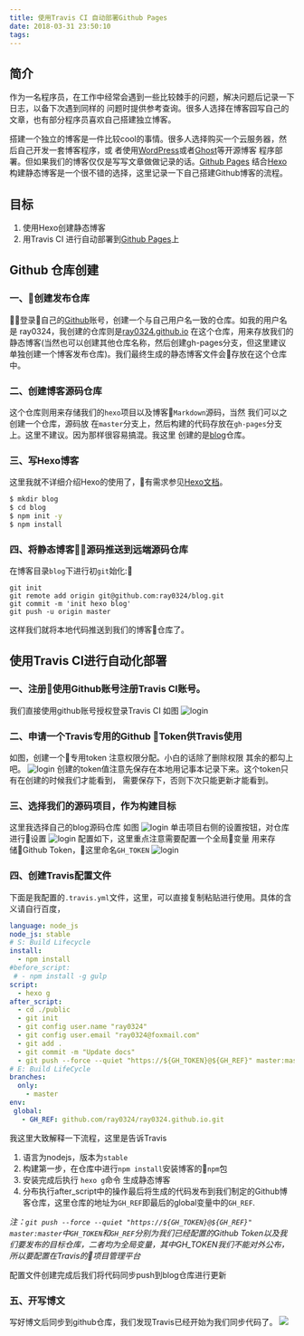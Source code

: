 ```yaml
---
title: 使用Travis CI 自动部署Github Pages
date: 2018-03-31 23:50:10
tags:
---
```


## 简介

作为一名程序员，在工作中经常会遇到一些比较棘手的问题，解决问题后记录一下日志，以备下次遇到同样的
问题时提供参考查询。很多人选择在博客园写自己的文章，也有部分程序员喜欢自己搭建独立博客。

搭建一个独立的博客是一件比较cool的事情。很多人选择购买一个云服务器，然后自己开发一套博客程序，或
者使用[WordPress](https://cn.wordpress.org/)或者[Ghost](https://ghost.org/)等开源博客
程序部署。但如果我们的博客仅仅是写写文章做做记录的话。[Github Pages](https://pages.github.com/)
结合[Hexo](https://hexo.io/)构建静态博客是一个很不错的选择，这里记录一下自己搭建Github博客的流程。

## 目标

1. 使用Hexo创建静态博客
2. 用Travis CI 进行自动部署到[Github Pages](https://pages.github.com/)上


## Github 仓库创建

### 一、创建发布仓库
登录自己的[Github](https://github.com/)账号，创建一个与自己用户名一致的仓库。如我的用户名是
ray0324，我创建的仓库则是[ray0324.github.io](https://github.com/ray0324/ray0324.github.io)
在这个仓库，用来存放我们的静态博客(当然也可以创建其他仓库名称，然后创建gh-pages分支，但这里建议
单独创建一个博客发布仓库)。我们最终生成的静态博客文件会存放在这个仓库中。

### 二、创建博客源码仓库
这个仓库则用来存储我们的`hexo`项目以及博客`Markdown`源码，当然 我们可以之创建一个仓库，源码放
在`master`分支上，然后构建的代码存放在`gh-pages`分支上。这里不建议。因为那样很容易搞混。我这里
创建的是[blog](https://github.com/ray0324/blog)仓库。

### 三、写Hexo博客

这里我就不详细介绍Hexo的使用了，有需求参见[Hexo文档](https://hexo.io/docs/)。

```bash
$ mkdir blog
$ cd blog
$ npm init -y
$ npm install
```
### 四、将静态博客源码推送到远端源码仓库
在博客目录`blog`下进行初`git`始化:
```
git init
git remote add origin git@github.com:ray0324/blog.git
git commit -m 'init hexo blog'
git push -u origin master
```
这样我们就将本地代码推送到我们的博客仓库了。

## 使用Travis CI进行自动化部署

### 一、注册使用Github账号注册Travis CI账号。

我们直接使用github账号授权登录Travis CI 如图
![login](/images/2018-03-31/1.jpg)

### 二、申请一个Travis专用的Github Token供Travis使用
如图，创建一个专用token 注意权限分配。小白的话除了删除权限 其余的都勾上吧。
![login](/images/2018-03-31/5.jpg)
创建的token值注意先保存在本地用记事本记录下来。这个token只有在创建的时候我们才能看到，
需要保存下，否则下次只能更新才能看到。
### 三、选择我们的源码项目，作为构建目标

这里我选择自己的blog源码仓库 如图
![login](/images/2018-03-31/2.jpg)
单击项目右侧的设置按钮，对仓库进行设置
![login](/images/2018-03-31/3.jpg)
配置如下，这里重点注意需要配置一个全局变量 用来存储Github Token，这里命名`GH_TOKEN`
![login](/images/2018-03-31/4.jpg)

### 四、创建Travis配置文件

下面是我配置的`.travis.yml`文件，这里，可以直接复制粘贴进行使用。具体的含义请自行百度，

```yml
language: node_js
node_js: stable
# S: Build Lifecycle
install:
  - npm install
#before_script:
 # - npm install -g gulp
script:
  - hexo g
after_script:
  - cd ./public
  - git init
  - git config user.name "ray0324"
  - git config user.email "ray0324@foxmail.com"
  - git add .
  - git commit -m "Update docs"
  - git push --force --quiet "https://${GH_TOKEN}@${GH_REF}" master:master
# E: Build LifeCycle
branches:
  only:
    - master
env:
 global:
   - GH_REF: github.com/ray0324/ray0324.github.io.git
```
我这里大致解释一下流程，这里是告诉Travis
1. 语言为nodejs，版本为`stable`
2. 构建第一步，在仓库中进行`npm install`安装博客的`npm`包
3. 安装完成后执行 `hexo g`命令 生成静态博客
4. 分布执行after_script中的操作最后将生成的代码发布到我们制定的Github博客仓库，这里仓库的地址为`GH_REF`即最后的global变量中的`GH_REF`.

 *注：`git push --force --quiet "https://${GH_TOKEN}@${GH_REF}" master:master`中`GH_TOKEN`和`GH_REF`分别为我们已经配置的Github Token以及我们要发布的目标仓库，二者均为全局变量，其中GH_TOKEN我们不能对外公布，所以要配置在Travis的项目管理平台*

配置文件创建完成后我们将代码同步push到blog仓库进行更新

### 五、开写博文

写好博文后同步到github仓库，我们发现Travis已经开始为我们同步代码了。
![](/images/2018-03-31/6.jpg)




